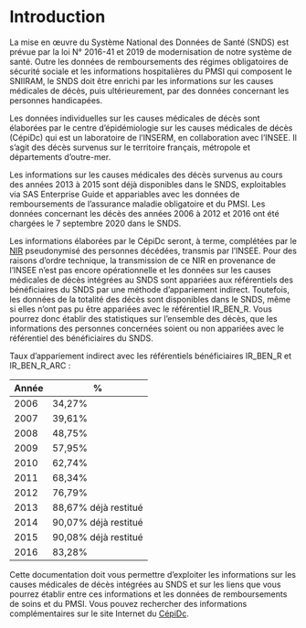 # Introduction
<!-- SPDX-License-Identifier: MPL-2.0 -->

La mise en œuvre du Système National des Données de Santé (SNDS) est prévue par la loi N° 2016-41 et 2019 de modernisation de notre système de santé. 
Outre les données de remboursements des régimes obligatoires de sécurité sociale et les informations hospitalières du PMSI qui composent le SNIIRAM, le SNDS doit être enrichi par les informations sur les causes médicales de décès, puis ultérieurement, par des données concernant les personnes handicapées.

Les données individuelles sur les causes médicales de décès sont élaborées par le centre d’épidémiologie sur les causes médicales de décès (CépiDc) qui est un laboratoire de l’INSERM, en collaboration avec l’INSEE.
Il s’agit des décès survenus sur le territoire français, métropole et départements d’outre-mer.

Les informations sur les causes médicales des décès survenus au cours des années 2013 à 2015 sont déjà disponibles dans le SNDS, exploitables via SAS Enterprise Guide et appariables avec les données de remboursements de l’assurance maladie obligatoire et du PMSI. 
Les données concernant les décès des années 2006 à 2012 et 2016 ont été chargées le 7 septembre 2020 dans le SNDS.

Les informations élaborées par le CépiDc seront, à terme, complétées par le [NIR](../../../glossaire/NIR.md) pseudonymisé des personnes décédées, transmis par l’INSEE. 
Pour des raisons d’ordre technique, la transmission de ce NIR en provenance de l’INSEE n’est pas encore opérationnelle et les données sur les causes médicales de décès intégrées au SNDS sont appariées aux référentiels des bénéficiaires du SNDS par une méthode d’appariement indirect.
Toutefois, les données de la totalité des décès sont disponibles dans le SNDS, même si elles n’ont pas pu être appariées avec le référentiel IR_BEN_R. 
Vous pourrez donc établir des statistiques sur l’ensemble des décès, que les informations des personnes concernées soient ou non appariées avec le référentiel des bénéficiaires du SNDS.


Taux d’appariement indirect avec les référentiels bénéficiaires IR_BEN_R et IR_BEN_R_ARC :

| Année |	% |
|-------|-----|
|2006 | 34,27% |
|2007 |	39,61% |
|2008 | 48,75% |
|2009 |	57,95% |
|2010 | 62,74% |
|2011 |	68,34% |
|2012 | 76,79% |
|2013 |	88,67% déjà restitué |
|2014 |	90,07% déjà restitué |
|2015 | 90,08% déjà restitué |
|2016 |	83,28% |

Cette documentation doit vous permettre d’exploiter les informations sur les causes médicales de décès intégrées au SNDS et sur les liens que vous pourrez établir entre ces informations et les données de remboursements de soins et du PMSI. Vous pouvez rechercher des informations complémentaires sur le site Internet du [CépiDc](http://www.cepidc.inserm.fr/).
